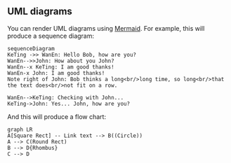 ## UML diagrams

You can render UML diagrams using [Mermaid](https://mermaidjs.github.io/). For example, this will produce a sequence diagram:

```mermaid
sequenceDiagram
KeTing ->> WanEn: Hello Bob, how are you?
WanEn-->>John: How about you John?
WanEn--x KeTing: I am good thanks!
WanEn-x John: I am good thanks!
Note right of John: Bob thinks a long<br/>long time, so long<br/>that the text does<br/>not fit on a row.

WanEn-->KeTing: Checking with John...
KeTing->John: Yes... John, how are you?
```

And this will produce a flow chart:

```mermaid
graph LR
A[Square Rect] -- Link text --> B((Circle))
A --> C(Round Rect)
B --> D{Rhombus}
C --> D
